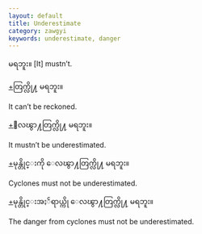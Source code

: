 ```yaml
---
layout: default
title: Underestimate
category: zawgyi
keywords: underestimate, danger
---
```


<p><span class='zawgyi'>မရဘူး။</span> [It] mustn’t.</p>
<p class="hide-trigger"><a href='#'>+</a><span class='zawgyi'>တြက္လို႔ မရဘူး။</span></p>
<p class='hide-this'>It can’t be reckoned.</p>

<p class="hide-trigger"><a href='#'>+</a><span class='zawgyi'>ေလၽွာ႔တြက္လို႔ မရဘူး။</span></p>
<p class='hide-this'>It mustn’t be underestimated.</p>

<p class="hide-trigger"><a href='#'>+</a><span class='zawgyi'>မုန္တိုင္းကို ေလၽွာ႔တြက္လို႔ မရဘူး။</span></p>
<p class='hide-this'>Cyclones must not be underestimated.</p>

<p class="hide-trigger"><a href='#'>+</a><span class='zawgyi'>မုန္တိုင္းအႏၲရာယ္ကို ေလၽွာ႔တြက္လို႔ မရဘူး။</span></p>
<p class='hide-this'>The danger from cyclones must not be underestimated.</p>
